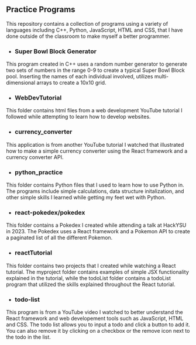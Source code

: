 ## Practice Programs 
This repository contains a collection of programs using a variety of languages including C++, Python, JavaScript, HTML and CSS, that I have done outside of the classroom to make myself a better programmer. 

- ### Super Bowl Block Generator
This program created in C++ uses a random number generator to generate two sets of numbers in the range 0-9 to create a typical Super Bowl Block pool. Inserting the names of each individual involved, utilizes multi-dimensional arrays to create a 10x10 grid. 

- ### WebDevTutorial
This folder contains html files from a web development YouTube tutorial I followed while attempting to learn how to develop websites. 

- ### currency_converter
This application is from another YouTube tutorial I watched that illustrated how to make a simple currency converter using the React framework and a currency converter API. 

- ### python_practice 
This folder contains Python files that I used to learn how to use Python in. The programs include simple calculations, data structure initalization, and other simple skills I learned while getting my feet wet with Python. 

- ### react-pokedex/pokedex
This folder contains a Pokedex I created while attending a talk at HackYSU in 2023. The Pokedex uses a React framework and a Pokemon API to create a paginated list of all the different Pokemon. 

- ### reactTutorial
This folder contains two projects that I created while watching a React tutorial. The myproject folder contains examples of simple JSX functionality explained in the tutorial, while the todoList folder contains a todoList program that utilized the skills explained throughout the React tutorial.

- ### todo-list
This program is from a YouTube video I watched to better understand the React framework and web developement tools such as JavaScript, HTML and CSS. The todo list allows you to input a todo and click a button to add it. You can also remove it by clicking on a checkbox or the remove icon next to the todo in the list.  